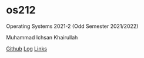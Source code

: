 # os212
Operating Systems 2021-2 (Odd Semester 2021/2022)

Muhammad Ichsan Khairullah

[Github](https://github.com/navalgaze/os212)
[Log](/TXT/mylog.txt)
[Links](links.md)
